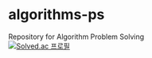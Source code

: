 # algorithms-ps

Repository for Algorithm Problem Solving  
[![Solved.ac 프로필](http://mazassumnida.wtf/api/v2/generate_badge?boj=celeste7297)](https://solved.ac/celeste7297)
